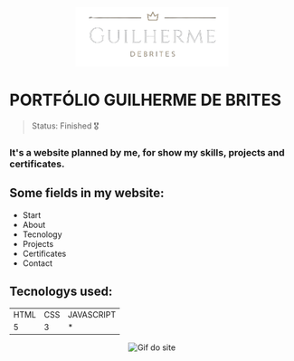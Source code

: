 
<p align="center">
  <img src="./assets/img/logodebrites.png" alt="Logo GuilhermeDeBrites"></img>
</p>

# PORTFÓLIO GUILHERME DE BRITES
>Status: Finished 🎖️

### It's a website planned by me, for show my skills, projects and certificates.

## Some fields in my website:

+ Start
+ About
+ Tecnology
+ Projects
+ Certificates
+ Contact

## Tecnologys used:

<table>
  <tr>
    <td>HTML</td>
    <td>CSS</td>
    <td>JAVASCRIPT</td>
  </tr>
  <tr>
    <td>5</td>
    <td>3</td>
    <td>*</td>
  </tr>
</table>

<p align="center">
  <img src="./assets/toreadme/gifportfolio.gif" alt="Gif do site"></img>
</p>
